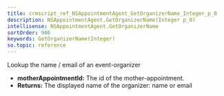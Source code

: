 ```yaml
---
title: crmscript_ref_NSAppointmentAgent_GetOrganizerName_Integer_p_0
description: NSAppointmentAgent.GetOrganizerName(Integer p_0)
intellisense: NSAppointmentAgent.GetOrganizerName
sortOrder: 906
keywords: GetOrganizerName(Integer)
so.topic: reference
---
```



Lookup the name / email of an event-organizer



* **motherAppointmentId:** The id of the mother-appointment.
* **Returns:** The displayed name of the organizer: name or email


